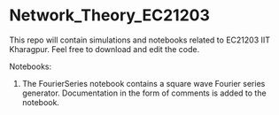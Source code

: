 # Network_Theory_EC21203
This repo will contain simulations and notebooks related to EC21203 IIT Kharagpur. Feel free to download and edit the code.

Notebooks:

1) The FourierSeries notebook contains a square wave Fourier series generator. Documentation in the form of comments is added to the notebook.
